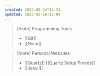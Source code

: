 ```yaml
---
created: 2023-09-24T12:21
updated: 2025-03-16T13:09
---
```

>[!note] Programming Tools
>- [[Git]]
>- [[Nvim]]

>[!note] Personal Websites
>- [[Quartz]] 
>  [[Quartz Setup Proces]]
>- [[Jekyll]]
